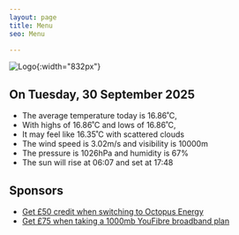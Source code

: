 ```yaml
---
layout: page
title: Menu
seo: Menu

---
```


![Logo](/images/logo.jpg){:width="832px"}

<!-- weather_marker starts -->
## On Tuesday, 30 September 2025

- The average temperature today is 16.86˚C,
- With highs of 16.86˚C and lows of 16.86˚C,
- It may feel like 16.35˚C with scattered clouds
- The wind speed is 3.02m/s and visibility is 10000m
- The pressure is 1026hPa and humidity is 67%
- The sun will rise at 06:07 and set at 17:48

<!-- weather_marker ends -->

## Sponsors

- [Get £50 credit when switching to Octopus Energy](https://bit.ly/3oD1nnS)
- [Get £75 when taking a 1000mb YouFibre broadband plan](https://aklam.io/91zWhU?)
